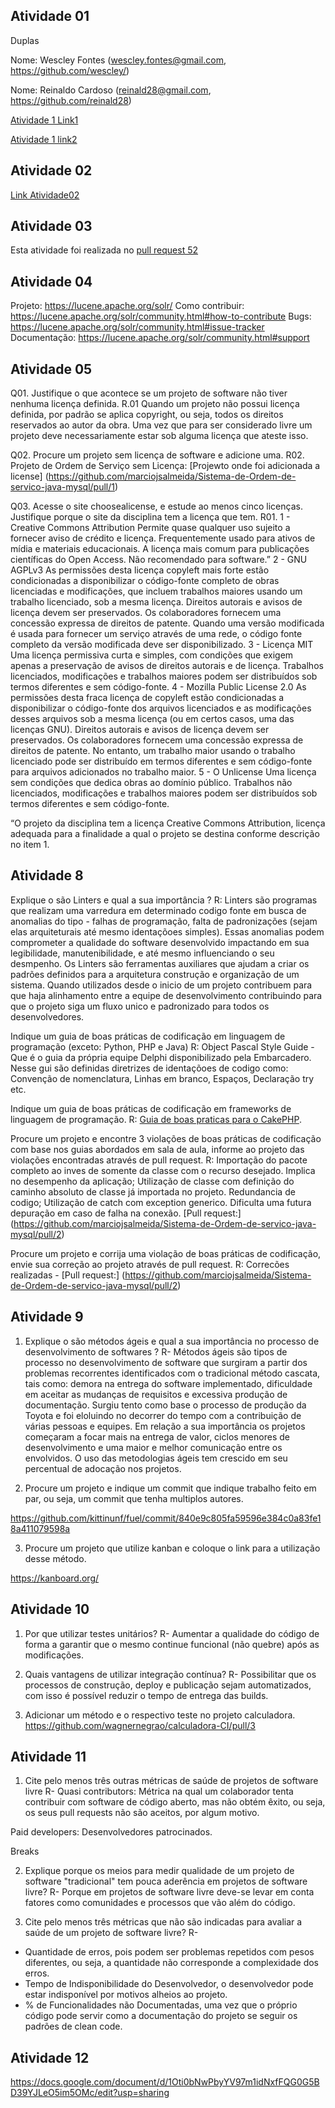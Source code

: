 ## Atividade 01

Duplas

Nome: Wescley Fontes (wescley.fontes@gmail.com, https://github.com/wescley/)

Nome: Reinaldo Cardoso (reinald28@gmail.com, https://github.com/reinald28)

[Atividade 1 Link1](https://docs.google.com/spreadsheets/d/1IHSZ_73ORlVdiPJAsm-0kvWeVpVNmS7PdNqkpye4Wm4/edit#gid=122497701)

[Atividade 1 link2](https://docs.google.com/spreadsheets/d/1rTfyb3oFo9rv6xsZkpuMXONx8kLav95VgTUOHxDQtw8/edit#gid=122497701)
 
## Atividade 02

[Link Atividade02](https://docs.google.com/document/d/17TrTnRt66z3FrQf3wJ8iF1_V42KVthtCXBnxVDJEOSo/edit?usp=sharing)

## Atividade 03

Esta atividade foi realizada no [pull request 52](https://github.com/gustavopinto/tesl/pull/52)

## Atividade 04

Projeto: https://lucene.apache.org/solr/ 
Como contribuir: https://lucene.apache.org/solr/community.html#how-to-contribute
Bugs: https://lucene.apache.org/solr/community.html#issue-tracker
Documentação: https://lucene.apache.org/solr/community.html#support

## Atividade 05

Q01. Justifique o que acontece se um projeto de software não tiver nenhuma licença definida.
R.01 Quando um projeto não possui licença definida, por padrão se aplica copyright, ou seja, todos os direitos reservados ao autor da obra. Uma vez que para ser considerado livre um projeto deve necessariamente estar sob alguma licença que ateste isso.

Q02. Procure um projeto sem licença de software e adicione uma.
R02. Projeto de Ordem de Serviço sem Licença: [Projewto onde foi adicionada a license] (https://github.com/marciojsalmeida/Sistema-de-Ordem-de-servico-java-mysql/pull/1)

Q03. Acesse o site choosealicense, e estude ao menos cinco licenças. Justifique porque o site da disciplina tem a licença que tem.
R01.
1 - Creative Commons Attribution 
Permite quase qualquer uso sujeito a fornecer aviso de crédito e licença. Frequentemente usado para ativos de mídia e materiais educacionais. A licença mais comum para publicações científicas do Open Access. Não recomendado para software.” 
2 - GNU AGPLv3
As permissões desta licença copyleft mais forte estão condicionadas a disponibilizar o código-fonte completo de obras licenciadas e modificações, que incluem trabalhos maiores usando um trabalho licenciado, sob a mesma licença. Direitos autorais e avisos de licença devem ser preservados. Os colaboradores fornecem uma concessão expressa de direitos de patente. Quando uma versão modificada é usada para fornecer um serviço através de uma rede, o código fonte completo da versão modificada deve ser disponibilizado.
3 - Licença MIT
Uma licença permissiva curta e simples, com condições que exigem apenas a preservação de avisos de direitos autorais e de licença. Trabalhos licenciados, modificações e trabalhos maiores podem ser distribuídos sob termos diferentes e sem código-fonte.
4 - Mozilla Public License 2.0
As permissões desta fraca licença de copyleft estão condicionadas a disponibilizar o código-fonte dos arquivos licenciados e as modificações desses arquivos sob a mesma licença (ou em certos casos, uma das licenças GNU). Direitos autorais e avisos de licença devem ser preservados. Os colaboradores fornecem uma concessão expressa de direitos de patente. No entanto, um trabalho maior usando o trabalho licenciado pode ser distribuído em termos diferentes e sem código-fonte para arquivos adicionados no trabalho maior.
5 - O Unlicense
Uma licença sem condições que dedica obras ao domínio público. Trabalhos não licenciados, modificações e trabalhos maiores podem ser distribuídos sob termos diferentes e sem código-fonte.

“O projeto da disciplina tem a licença Creative Commons Attribution, licença adequada para a finalidade a qual o projeto se destina conforme descrição no item 1.

## Atividade 8
Explique o são Linters e qual a sua importância ?
R: Linters são programas que realizam uma varredura em determinado codigo fonte em busca de anomalias do tipo - falhas de programação, falta de padronizações (sejam elas arquiteturais até mesmo identaçõoes simples). Essas anomalias podem comprometer a qualidade do software desenvolvido impactando em sua legibilidade, manutenibilidade, e até mesmo influenciando o seu desmpenho.
Os Linters são ferramentas auxiliares que ajudam a criar os padrões definidos para a arquitetura construção e organização de um sistema.
Quando utilizados desde o inicio de um projeto contribuem para que haja alinhamento entre a equipe de desenvolvimento contribuindo para que o projeto siga um fluxo unico e padronizado para todos os desenvolvedores.


Indique um guia de boas práticas de codificação em linguagem de programação (exceto: Python, PHP e Java)
R: Object Pascal Style Guide - Que é o guia da própria equipe Delphi disponibilizado pela Embarcadero.
Nesse gui são definidas diretrizes de identaçõoes de codigo como: Convenção de nomenclatura, Linhas em branco, Espaços, Declaração try etc.


Indique um guia de boas práticas de codificação em frameworks de linguagem de programação.
R: [Guia de boas praticas para o CakePHP](https://book.cakephp.org/3.0/_downloads/pt/CakePHPCookbook.pdf). 


Procure um projeto e encontre 3 violações de boas práticas de codificação com base nos guias abordados em sala de aula, informe ao projeto das violações encontradas através de pull request.
R:
Importação do pacote completo ao inves de somente da classe com o recurso desejado. Implica no desempenho da aplicação;
Utilização de classe com definição do caminho absoluto de classe já importada no projeto. Redundancia de codigo;
Utilização de catch com exception generico. Dificulta uma futura depuração em caso de falha na conexão.
[Pull request:] (https://github.com/marciojsalmeida/Sistema-de-Ordem-de-servico-java-mysql/pull/2)


Procure um projeto e corrija uma violação de boas práticas de codificação, envie sua correção ao projeto através de pull request.
R: Correcões realizadas - [Pull request:] (https://github.com/marciojsalmeida/Sistema-de-Ordem-de-servico-java-mysql/pull/2)

## Atividade 9

1) Explique o são métodos ágeis e qual a sua importância no processo de desenvolvimento de softwares ?
R- Métodos ágeis são tipos de processo no desenvolvimento de software que surgiram a partir dos problemas recorrentes identificados com o tradicional método cascata, tais como: demora na entrega do software implementado, dificuldade em aceitar as mudanças de requisitos e excessiva produção de documentação. Surgiu tento como base o processo de produção da Toyota e foi eloluindo no decorrer do tempo com a contribuição de várias pessoas e equipes. Em relação a sua importância os projetos começaram a focar mais na entrega de valor, ciclos menores de desenvolvimento e uma maior e melhor comunicação entre os envolvidos. O uso das metodologias ágeis tem crescido em seu percentual de adocação nos projetos. 

2) Procure um projeto e indique um commit que indique trabalho feito em par, ou seja, um commit que tenha multiplos autores.

https://github.com/kittinunf/fuel/commit/840e9c805fa59596e384c0a83fe18a411079598a

3) Procure um projeto que utilize kanban e coloque o link para a utilização desse método.

https://kanboard.org/

## Atividade 10

1) Por que utilizar testes unitários?
R- Aumentar a qualidade do código de forma a garantir que o mesmo continue funcional (não quebre) após as modificações.

2) Quais vantagens de utilizar integração contínua?
R- Possibilitar que os processos de construção, deploy e publicação sejam automatizados, com isso é possível reduzir o tempo de entrega das builds.

3) Adicionar um método e o respectivo teste no projeto calculadora.
https://github.com/wagnernegrao/calculadora-CI/pull/3

## Atividade 11

1) Cite pelo menos três outras métricas de saúde de projetos de software livre
R- 
Quasi contributors: Métrica na qual um colaborador tenta contribuir com software de código aberto, mas não obtém êxito, ou seja, os seus pull requests não são aceitos, por algum motivo.

Paid developers: Desenvolvedores patrocinados.

Breaks


2) Explique porque os meios para medir qualidade de um projeto de software "tradicional" tem pouca aderência em projetos de software livre?
R- Porque em projetos de software livre deve-se levar em conta fatores como comunidades e processos que vão além do código. 

3) Cite pelo menos três métricas que não são indicadas para avaliar a saúde de um projeto de software livre?
R- 
- Quantidade de erros, pois podem ser problemas repetidos com pesos diferentes, ou seja, a quantidade não corresponde a complexidade dos erros.
- Tempo de Indisponibilidade do Desenvolvedor, o desenvolvedor pode estar indisponível por motivos alheios ao projeto.
- % de Funcionalidades não Documentadas, uma vez que o próprio código pode servir como a documentação do projeto se seguir os padrões de clean code.

## Atividade 12

 https://docs.google.com/document/d/1Oti0bNwPbyYV97m1idNxfFQG0G5BD39YJLeO5im5OMc/edit?usp=sharing
 